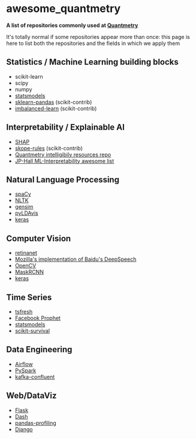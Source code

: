 # awesome_quantmetry
**A list of repositories commonly used at [Quantmetry](https://quantmetry.com)**

It's totally normal if some repositories appear more than once: this page is here to list both the repositories and the fields in which we apply them

## Statistics / Machine Learning building blocks
* scikit-learn
* scipy
* numpy
* [statsmodels](https://github.com/statsmodels/statsmodels)
* [sklearn-pandas](https://github.com/scikit-learn-contrib/sklearn-pandas) (scikit-contrib)
* [imbalanced-learn](https://github.com/scikit-learn-contrib/imbalanced-learn) (scikit-contrib)


## Interpretability / Explainable AI
* [SHAP](https://github.com/slundberg/shap)
* [skope-rules](https://github.com/scikit-learn-contrib/skope-rules) (scikit-contrib)
* [Quantmetry intelligibily resources repo](https://github.com/Quantmetry/resources-intelligibility)
* [JP-Hall ML-Interpretability awesome list](https://github.com/jphall663/awesome-machine-learning-interpretability)


## Natural Language Processing
* [spaCy](https://github.com/explosion/spaCy)
* [NLTK](https://github.com/nltk/nltk)
* [gensim](https://github.com/rare-technologies/gensim)
* [pyLDAvis](https://github.com/bmabey/pyLDAvis)
* [keras](https://github.com/keras-team/keras)


## Computer Vision
* [retinanet](https://github.com/fizyr/keras-retinanet)
* [Mozilla's implementation of Baidu's DeepSpeech](https://github.com/mozilla/DeepSpeech)
* [OpenCV](https://github.com/opencv/opencv)
* [MaskRCNN](https://github.com/matterport/Mask_RCNN)
* [keras](https://github.com/keras-team/keras)


## Time Series
* [tsfresh](https://github.com/blue-yonder/tsfresh)
* [Facebook Prophet](https://github.com/facebook/prophet)
* [statsmodels](https://github.com/statsmodels/statsmodels)
* [scikit-survival](https://github.com/sebp/scikit-survival)


## Data Engineering
* [Airflow](https://github.com/apache/airflow)
* [PySpark](https://github.com/apache/spark/tree/master/python/pyspark)
* [kafka-confluent](https://github.com/confluentinc/confluent-kafka-python)


## Web/DataViz
* [Flask](https://github.com/pallets/flask)
* [Dash](https://github.com/plotly/dash)
* [pandas-profiling](https://github.com/pandas-profiling/pandas-profiling)
* [Django](https://github.com/django/django)


